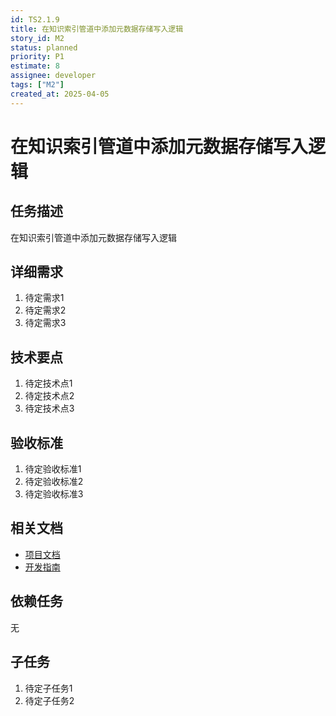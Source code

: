 ```yaml
---
id: TS2.1.9
title: 在知识索引管道中添加元数据存储写入逻辑
story_id: M2
status: planned
priority: P1
estimate: 8
assignee: developer
tags: ["M2"]
created_at: 2025-04-05
---
```


# 在知识索引管道中添加元数据存储写入逻辑

## 任务描述

在知识索引管道中添加元数据存储写入逻辑

## 详细需求

1. 待定需求1
2. 待定需求2
3. 待定需求3

## 技术要点

1. 待定技术点1
2. 待定技术点2
3. 待定技术点3

## 验收标准

1. 待定验收标准1
2. 待定验收标准2
3. 待定验收标准3

## 相关文档

- [项目文档](../../../docs/README.md)
- [开发指南](../../../docs/development.md)

## 依赖任务

无

## 子任务

1. 待定子任务1
2. 待定子任务2
